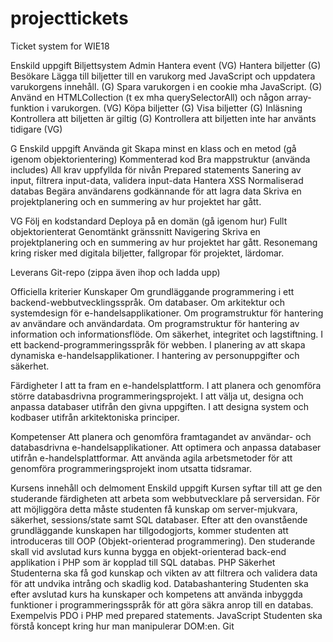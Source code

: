 # projecttickets
Ticket system for WIE18

Enskild uppgift
Biljettsystem Admin
Hantera event (VG) Hantera biljetter (G)
Besökare
Lägga till biljetter till en varukorg med JavaScript och uppdatera varukorgens innehåll. (G) Spara varukorgen i en cookie mha JavaScript. (G)
Använd en HTMLCollection (t ex mha querySelectorAll) och någon array-funktion i varukorgen. (VG)
Köpa biljetter (G) Visa biljetter (G)
Inläsning
Kontrollera att biljetten är giltig (G)
Kontrollera att biljetten inte har använts tidigare (VG)

G
Enskild uppgift
Använda git
Skapa minst en klass och en metod (gå igenom objektorientering) Kommenterad kod
Bra mappstruktur (använda includes)
All krav uppfyllda för nivån
Prepared statements
Sanering av input, filtrera input-data, validera input-data
Hantera XSS Normaliserad databas
Begära användarens godkännande för att lagra data
Skriva en projektplanering och en summering av hur projektet har gått.

VG
Följ en kodstandard
Deploya på en domän (gå igenom hur)
Fullt objektorienterat
Genomtänkt gränssnitt
Navigering
Skriva en projektplanering och en summering av hur projektet har gått.
Resonemang kring risker med digitala biljetter, fallgropar för projektet, lärdomar.

Leverans
Git-repo (zippa även ihop och ladda upp) 


Officiella kriterier Kunskaper
Om grundläggande programmering i ett backend-webbutvecklingsspråk. Om databaser.
Om arkitektur och systemdesign för e-handelsapplikationer.
Om programstruktur för hantering av användare och användardata.
Om programstruktur för hantering av information och informationsflöde. Om säkerhet, integritet och lagstiftning.
I ett backend-programmeringsspråk för webben.
I planering av att skapa dynamiska e-handelsapplikationer.
I hantering av personuppgifter och säkerhet.

Färdigheter
I att ta fram en e-handelsplattform.
I att planera och genomföra större databasdrivna programmeringsprojekt. I att välja ut, designa och anpassa databaser utifrån den givna uppgiften. I att designa system och kodbaser utifrån arkitektoniska principer.

Kompetenser
Att planera och genomföra framtagandet av användar- och databasdrivna e-handelsapplikationer. Att optimera och anpassa databaser utifrån e-handelsplattformar.
Att använda agila arbetsmetoder för att genomföra programmeringsprojekt inom utsatta tidsramar.

Kursens innehåll och delmoment
Enskild uppgift
Kursen syftar till att ge den studerande färdigheten att arbeta som webbutvecklare på serversidan. För att möjliggöra detta måste studenten få kunskap om server-mjukvara, säkerhet, sessions/state samt SQL databaser.
Efter att den ovanstående grundläggande kunskapen har tillgodogjorts, kommer studenten att introduceras till OOP (Objekt-orienterad programmering).
Den studerande skall vid avslutad kurs kunna bygga en objekt-orienterad back-end applikation i PHP som är kopplad till SQL databas.
PHP
Säkerhet
Studenterna ska få god kunskap och vikten av att filtrera och validera data för att undvika intrång och skadlig kod.
Databashantering
Studenten ska efter avslutad kurs ha kunskaper och kompetens att använda inbyggda funktioner i programmeringsspråk för att göra säkra anrop till en databas. Exempelvis PDO i PHP med prepared statements.
JavaScript
Studenten ska förstå koncept kring hur man manipulerar DOM:en.
Git
